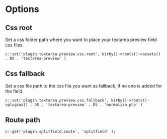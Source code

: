 # Options

## Css root

Set a css folder path where you want to place your textarea preview field css files.

```
c::set('plugin.textarea.preview.css.root', kirby()->roots()->assets() . DS . 'textarea-preview' )
```

## Css fallback

Set a css file path to the css file you want as fallback, if no one is added for the field.

```
c::set('plugin.textarea.preview.css.fallback', kirby()->roots()->plugins() . DS . 'textarea-preview' . DS . 'normalize.php' )
```

## Route path

```
c::get('plugin.splitfield.route', 'splitfield' );
```